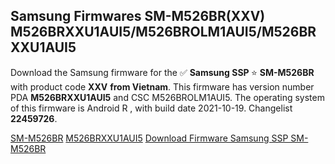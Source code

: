 <h2>Samsung Firmwares SM-M526BR(XXV) M526BRXXU1AUI5/M526BROLM1AUI5/M526BRXXU1AUI5</h2>
Download the Samsung firmware for the ✅ <strong>Samsung SSP </strong> ⭐ <strong>SM-M526BR</strong> with product code <strong>XXV</strong> <strong> from Vietnam</strong>. This firmware has version number PDA <strong>M526BRXXU1AUI5</strong> and CSC M526BROLM1AUI5. The operating system of this firmware is Android R , with build date 2021-10-19. Changelist <strong>22459726</strong>.


[SM-M526BR](https://samfirm.shop/samsung/model/SM-M526BR)
[M526BRXXU1AUI5](https://samfirm.shop/samsung/pda/M526BRXXU1AUI5)
[Download Firmware Samsung SSP SM-M526BR](https://samfirm.shop/samsung/firmware/477560)
